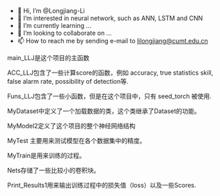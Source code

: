 - 👋 Hi, I’m @Longjiang-Li
- 👀 I’m interested in neural network, such as ANN, LSTM and CNN
- 🌱 I’m currently learning ...
- 💞️ I’m looking to collaborate on ...
- 📫 How to reach me by sending e-mail to lilongjiang@cumt.edu.cn

<!---
Longjiang-Li/Longjiang-Li is a ✨ special ✨ repository because its `README.md` (this file) appears on your GitHub profile.
You can click the Preview link to take a look at your changes.
--->
main_LLJ是这个项目的主函数

ACC_LLJ包含了一些计算score的函数，例如 accuracy, true statistics skill, false alarm rate, possibility of detection等.

Funs_LLJ包含了一些小函数，但是在这个项目中，只有 seed_torch 被使用.

MyDataset中定义了一个加载数据的类，这个类继承了Dataset的功能。

MyModel2定义了这个项目的整个神经网络结构

MyTest 主要用来测试模型在各个数据集中的精度。

MyTrain是用来训练的过程。

Nets存储了一些比较小的卷积块。

Print_Results1用来输出训练过程中的损失值（loss）以及一些Scores.
